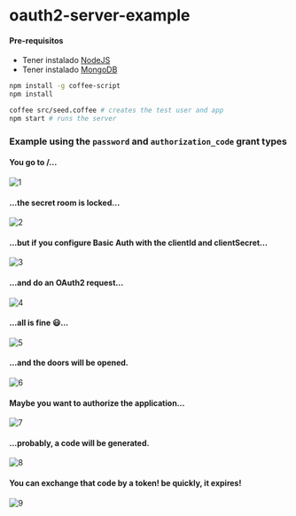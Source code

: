 # oauth2-server-example

#### Pre-requisitos
- Tener instalado [NodeJS](https://nodejs.org/)
- Tener instalado [MongoDB](https://www.mongodb.org/downloads)


```bash
npm install -g coffee-script
npm install

coffee src/seed.coffee # creates the test user and app
npm start # runs the server
```

### Example using the `password` and `authorization_code` grant types
#### You go to /...
![1](https://cloud.githubusercontent.com/assets/1631752/7947211/150ba8d6-0952-11e5-862b-3094fc76b89f.PNG)

#### ...the secret room is locked...
![2](https://cloud.githubusercontent.com/assets/1631752/7947216/17dd1054-0952-11e5-888f-5ce34cd9cbd2.PNG)

#### ...but if you configure Basic Auth with the clientId and clientSecret...
![3](https://cloud.githubusercontent.com/assets/1631752/7947220/1aa4c624-0952-11e5-88cb-43fd1c65a290.PNG)

#### ...and do an OAuth2 request...
![4](https://cloud.githubusercontent.com/assets/1631752/7947222/1d254a4a-0952-11e5-8136-768783826403.PNG)

#### ...all is fine :smiley:...
![5](https://cloud.githubusercontent.com/assets/1631752/7947224/20482300-0952-11e5-873f-a4d7509e4c17.PNG)

#### ...and the doors will be opened.
![6](https://cloud.githubusercontent.com/assets/1631752/7947230/22df8cca-0952-11e5-9ef3-d50665f1f41d.PNG)

#### Maybe you want to authorize the application...
![7](https://cloud.githubusercontent.com/assets/1631752/7947233/25341130-0952-11e5-85ef-5b7638c7f5c4.PNG)

#### ...probably, a code will be generated.
![8](https://cloud.githubusercontent.com/assets/1631752/7947236/2769ae88-0952-11e5-8e72-eff02ad9b798.PNG)

#### You can exchange that code by a token! be quickly, it expires!
![9](https://cloud.githubusercontent.com/assets/1631752/7947237/2a012270-0952-11e5-8650-a30b7a887eb8.PNG)
